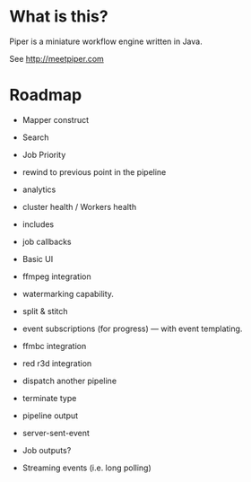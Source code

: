 # What is this?

Piper is a miniature workflow engine written in Java. 

See http://meetpiper.com

# Roadmap

- Mapper construct
- Search
- Job Priority
- rewind to previous point in the pipeline
- analytics
- cluster health / Workers health
- includes
- job callbacks
- Basic UI
- ffmpeg integration
- watermarking capability. 
- split & stitch
- event subscriptions (for progress) — with event templating.
- ffmbc integration
- red r3d integration
- dispatch another pipeline
- terminate type
- pipeline output

- server-sent-event
- Job outputs? 
- Streaming events (i.e. long polling)